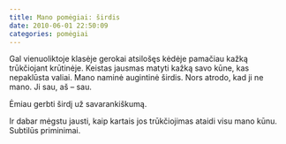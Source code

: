 ```yaml
---
title: Mano pomėgiai: širdis
date: 2010-06-01 22:50:09
categories: pomėgiai
---
```


Gal vienuoliktoje klasėje gerokai atsilošęs kėdėje pamačiau kažką trūkčiojant krūtinėje. Keistas jausmas matyti kažką savo kūne, kas nepaklūsta valiai. Mano naminė augintinė širdis. Nors atrodo, kad ji ne mano. Ji sau, aš – sau.

Ėmiau gerbti širdį už savarankiškumą.

Ir dabar mėgstu jausti, kaip kartais jos trūkčiojimas ataidi visu mano kūnu. Subtilūs priminimai.
